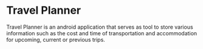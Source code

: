 # Travel Planner
Travel Planner is an android application that serves as tool to store various information such as the cost and time of transportation and accommodation for upcoming, current or previous trips.
